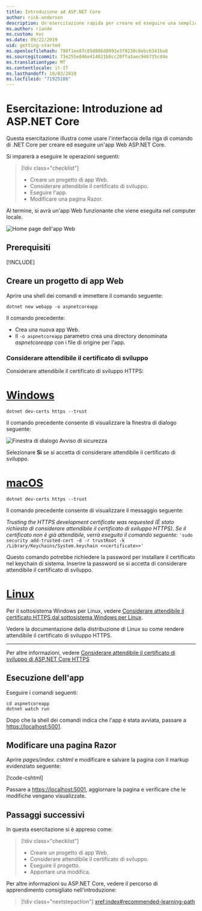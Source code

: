 ```yaml
---
title: Introduzione ad ASP.NET Core
author: rick-anderson
description: Un'esercitazione rapida per creare ed eseguire una semplice app Hello World usando ASP.NET Core.
ms.author: riande
ms.custom: mvc
ms.date: 09/22/2019
uid: getting-started
ms.openlocfilehash: 798f1ee87c05d886d8991e3f0230c8ebc6341ba8
ms.sourcegitcommit: 73e255e846e414821b8cc20ffa3aec946735cd4e
ms.translationtype: MT
ms.contentlocale: it-IT
ms.lasthandoff: 10/03/2019
ms.locfileid: "71925108"
---
```

# <a name="tutorial-get-started-with-aspnet-core"></a>Esercitazione: Introduzione ad ASP.NET Core

Questa esercitazione illustra come usare l'interfaccia della riga di comando di .NET Core per creare ed eseguire un'app Web ASP.NET Core.

Si imparerà a eseguire le operazioni seguenti:

> [!div class="checklist"]
> * Creare un progetto di app Web.
> * Considerare attendibile il certificato di sviluppo.
> * Eseguire l'app.
> * Modificare una pagina Razor.

Al termine, si avrà un'app Web funzionante che viene eseguita nel computer locale.

![Home page dell'app Web](_static/home-page.png)

## <a name="prerequisites"></a>Prerequisiti

[!INCLUDE[](~/includes/3.0-SDK.md)]

## <a name="create-a-web-app-project"></a>Creare un progetto di app Web

Aprire una shell dei comandi e immettere il comando seguente:

```dotnetcli
dotnet new webapp -o aspnetcoreapp
```

Il comando precedente:

* Crea una nuova app Web.  
* Il `-o aspnetcoreapp` parametro crea una directory denominata *aspnetcoreapp* con i file di origine per l'app.

### <a name="trust-the-development-certificate"></a>Considerare attendibile il certificato di sviluppo

Considerare attendibile il certificato di sviluppo HTTPS:

# <a name="windowstabwindows"></a>[Windows](#tab/windows)

```dotnetcli
dotnet dev-certs https --trust
```

Il comando precedente consente di visualizzare la finestra di dialogo seguente:

![Finestra di dialogo Avviso di sicurezza](~/getting-started/_static/cert.png)

Selezionare **Sì** se si accetta di considerare attendibile il certificato di sviluppo.

# <a name="macostabmacos"></a>[macOS](#tab/macos)

```dotnetcli
dotnet dev-certs https --trust
```

Il comando precedente consente di visualizzare il messaggio seguente:

*Trusting the HTTPS development certificate was requested (È stato richiesto di considerare attendibile il certificato di sviluppo HTTPS). Se il certificato non è già attendibile, verrà eseguito il comando seguente:* `'sudo security add-trusted-cert -d -r trustRoot -k /Library/Keychains/System.keychain <<certificate>>'`

Questo comando potrebbe richiedere la password per installare il certificato nel keychain di sistema. Inserire la password se si accetta di considerare attendibile il certificato di sviluppo.

# <a name="linuxtablinux"></a>[Linux](#tab/linux)

Per il sottosistema Windows per Linux, vedere [Considerare attendibile il certificato HTTPS dal sottosistema Windows per Linux](xref:security/enforcing-ssl#wsl).

Vedere la documentazione della distribuzione di Linux su come rendere attendibile il certificato di sviluppo HTTPS.

---

Per altre informazioni, vedere [Considerare attendibile il certificato di sviluppo di ASP.NET Core HTTPS](xref:security/enforcing-ssl#trust-the-aspnet-core-https-development-certificate-on-windows-and-macos)

## <a name="run-the-app"></a>Esecuzione dell'app

Eseguire i comandi seguenti:

```dotnetcli
cd aspnetcoreapp
dotnet watch run
```

Dopo che la shell dei comandi indica che l'app è stata avviata, passare a [https://localhost:5001](https://localhost:5001).

## <a name="edit-a-razor-page"></a>Modificare una pagina Razor

Aprire *pages/index. cshtml* e modificare e salvare la pagina con il markup evidenziato seguente:

[!code-cshtml[](sample/index.cshtml?highlight=9)]

Passare a [https://localhost:5001](https://localhost:5001), aggiornare la pagina e verificare che le modifiche vengano visualizzate.

## <a name="next-steps"></a>Passaggi successivi

In questa esercitazione si è appreso come:

> [!div class="checklist"]
> * Creare un progetto di app Web.
> * Considerare attendibile il certificato di sviluppo.
> * Eseguire il progetto.
> * Apportare una modifica.

Per altre informazioni su ASP.NET Core, vedere il percorso di apprendimento consigliato nell'introduzione:

> [!div class="nextstepaction"]
> <xref:index#recommended-learning-path>
